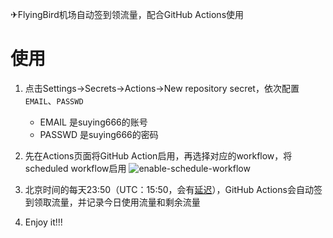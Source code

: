 ✈FlyingBird机场自动签到领流量，配合GitHub Actions使用

# 使用
1. 点击Settings->Secrets->Actions->New repository secret，依次配置`EMAIL`、`PASSWD`
    - EMAIL 是suying666的账号
    - PASSWD 是suying666的密码

2. 先在Actions页面将GitHub Action启用，再选择对应的workflow，将scheduled workflow启用
   ![enable-schedule-workflow](https://user-images.githubusercontent.com/90035785/224888848-be15ba52-1892-4a2b-9cef-b321b9a25165.jpg)

3. 北京时间的每天23:50（UTC：15:50，会有[延迟](https://docs.github.com/en/actions/using-workflows/events-that-trigger-workflows#schedule)），GitHub Actions会自动签到领取流量，并记录今日使用流量和剩余流量

4. Enjoy it!!!
